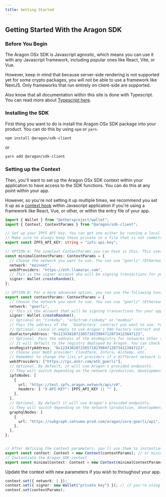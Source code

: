 ```yaml
---
title: Getting Started
---
```


## Getting Started With the Aragon SDK

### Before You Begin

The Aragon OSx SDK is Javascript agnostic, which means you can use it with any Javascript framework, including popular ones like React, Vite, or Vue.

However, keep in mind that because server-side rendering is not supported yet for some crypto packages, you will not be able to use a framework like NextJS. Only frameworks that run entirely on client-side are supported.

Also know that all documentation within this site is done with Typescript. You can read more about [Typescript here](https://www.typescriptlang.org/).

### Installing the SDK

First thing you want to do is install the Aragon OSx SDK package into your product. You can do this by using `npm` or `yarn`.

```bash
npm install @aragon/sdk-client
```
or
```bash
yarn add @aragon/sdk-client
```

### Setting up the Context

Then, you'll want to set up the Aragon OSx SDK context within your application to have access to the SDK functions. You can do this at any point within your app.

However, so you're not setting it up multiple times, we recommend you set it up as a [context hook](https://www.freecodecamp.org/news/react-context-for-beginners/) within Javascript application if you're using a framework like React, Vue, or other, or within the entry file of your app.

```ts
import { Wallet } from "@ethersproject/wallet";
import { Context, ContextParams } from "@aragon/sdk-client";

// Set up your IPFS API key. You can get one either by running a local node or by using a service like Infura or Alechmy.
// Make sure to always keep these private in a file that is not committed to your public repository.
export const IPFS_API_KEY: string = "ipfs-api-key";

// OPTION A: The simplest ContextParams you can have is this. This uses our default values and should work perfectly within your product.
const minimalContextParams: ContextParams = {
  // Choose the network you want to use. You can use "goerli" (Ethereum) or "maticmum" (Polygon) for testing, or "mainnet" (Ethereum) and "polygon" (Polygon) for mainnet.
  network: "mainnet",
  web3Providers: "https://eth.llamarpc.com",
  // This is the signer account who will be signing transactions for your app. You can use also use a specific account where you have funds, through passing it `new Wallet("your-wallets-private-key")` or pass it in dynamically when someone connects their wallet to your dApp.
  signer: Wallet.createRandom(),
};

// OPTION B: For a more advanced option, you can use the following ContextParams. This will allow you to use your own custom values if desired.
export const contextParams: ContextParams = {
  // Choose the network you want to use. You can use "goerli" (Ethereum) or "maticmum" (Mumbai) for testing, or "mainnet" (Ethereum) and "polygon" (Polygon) for mainnet.
  network: "goerli",
  // This is the account that will be signing transactions for your app. You can use also use a specific account where you have funds, through passing it `new Wallet("your-wallets-private-key")` or pass it in dynamically when someone connects their wallet to your dApp.
  signer: Wallet.createRandom(),
  // Optional on "rinkeby", "arbitrum-rinkeby" or "mumbai"
  // Pass the address of the  `DaoFactory` contract you want to use. You can find it here based on your chain of choice: https://github.com/aragon/core/blob/develop/active_contracts.json
  // Optional. Leave it empty to use Aragon's DAO Factory contract and claim a dao.eth subdomain
  daoFactoryAddress: "0x1234381072385710239847120734123847123",
  // Optional. Pass the address of the ensRegistry for networks other than Mainnet or Goerli.
  // It will default to the registry deployed by Aragon. You can check them here: https://github.com/aragon/osx/blob/develop/active_contracts.json
  ensRegistryAddress: "0x1234381072385710239847120734123847123",
  // Choose your Web3 provider: Cloudfare, Infura, Alchemy, etc.
  // Remember to change the list of providers if a different network is selected
  web3Providers: ["https://rpc.ankr.com/eth_goerli"],
  // Optional. By default, it will use Aragon's provided endpoints.
  // They will switch depending on the network (production, development)
  ipfsNodes: [
    {
      url: "https://test.ipfs.aragon.network/api/v0",
      headers: { "X-API-KEY": IPFS_API_KEY || "" },
    },
  ],
  // Optional. By default it will use Aragon's provided endpoints.
  // They will switch depending on the network (production, development)
  graphqlNodes: [
    {
      url: "https://subgraph.satsuma-prod.com/aragon/core-goerli/api",
    },
  ],
};


// After defining the context parameters, you'll use them to instantiate the Aragon SDK context
export const context: Context = new Context(contextParams); // or minimalContextParams
// Instantiate the Aragon SDK context
export const minimalContext: Context = new Context(minimalContextParams);
```


Update the context with new parameters if you wish to throughout your app.

```ts
context.set({ network: 1 });
context.set({ signer: new Wallet("private key") }); // if you're using wagmi library, you can also get the signer through their [`useSigner` method](https://wagmi.sh/react/hooks/useSigner) inside a `useEffect` hook.
context.set(contextParams);
```


